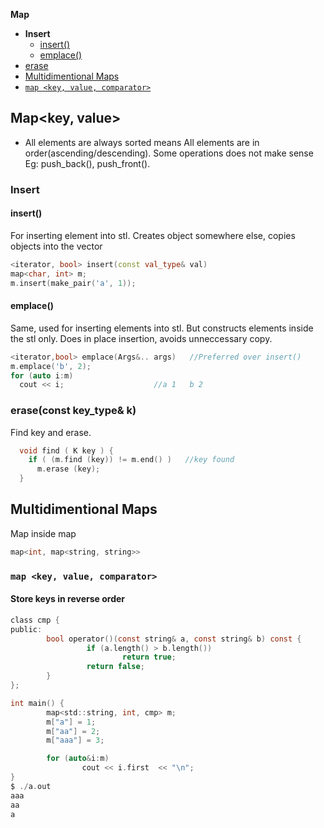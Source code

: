 **Map**
- **Insert**
  - [insert()](#mins)
  - [emplace()](#emp)
- [erase](#merase)
- [Multidimentional Maps](#mdm)
- [`map <key, value, comparator>`](#m2)


## Map<key, value>
- All elements are always sorted means All elements are in order(ascending/descending). Some operations does not make sense Eg: push_back(), push_front().

### Insert
<a name=mins></a>
#### insert()
For inserting element into stl. Creates object somewhere else, copies objects into the vector
```cpp
<iterator, bool> insert(const val_type& val)
map<char, int> m;
m.insert(make_pair('a', 1));
```
<a name=emp></a>
#### emplace()
Same, used for inserting elements into stl. But constructs elements inside the stl only. Does in place insertion, avoids unneccessary copy.
```cpp  
<iterator,bool> emplace(Args&.. args)   //Preferred over insert()
m.emplace('b', 2);
for (auto i:m)
  cout << i;                    //a 1   b 2
```

<a name=merase></a>
### erase(const key_type& k)
Find key and erase.
```cpp
  void find ( K key ) {
    if ( (m.find (key)) != m.end() )   //key found
      m.erase (key);
  }
```

<a name=mdm></a>
## Multidimentional Maps
Map inside map
```cpp   
map<int, map<string, string>>
```

<a name=m2></a>
### `map <key, value, comparator>`
#### Store keys in reverse order
```c
class cmp {
public:
        bool operator()(const string& a, const string& b) const {
                 if (a.length() > b.length())
                         return true;
                 return false;
        }
};

int main() {
        map<std::string, int, cmp> m;
        m["a"] = 1;
        m["aa"] = 2;
        m["aaa"] = 3;

        for (auto&i:m)
                cout << i.first  << "\n";
}
$ ./a.out
aaa
aa
a
```
